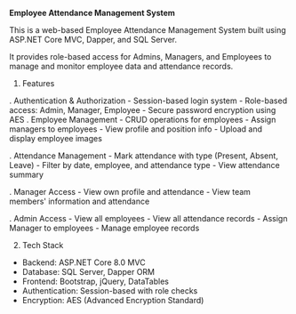 **Employee Attendance Management System**

This is a web-based Employee Attendance Management System built using ASP.NET Core MVC, Dapper, and SQL Server. 

It provides role-based access for Admins, Managers, and Employees to manage and monitor employee data and attendance records.

 1) Features
    
  . Authentication & Authorization
     - Session-based login system
     - Role-based access: Admin, Manager, Employee
     - Secure password encryption using AES
  . Employee Management
     - CRUD operations for employees
     -  Assign managers to employees
     -  View profile and position info
     -  Upload and display employee images
     
  . Attendance Management
     - Mark attendance with type (Present, Absent, Leave)
     - Filter by date, employee, and attendance type
     - View attendance summary
    
  . Manager Access
     - View own profile and attendance
     - View team members' information and attendance
     
  . Admin Access
     - View all employees
     - View all attendance records
     - Assign Manager to employees
     - Manage employee records
     
 2) Tech Stack
   - Backend: ASP.NET Core 8.0 MVC
   - Database: SQL Server, Dapper ORM
   - Frontend: Bootstrap, jQuery, DataTables
   - Authentication: Session-based with role checks
   - Encryption: AES (Advanced Encryption Standard)
